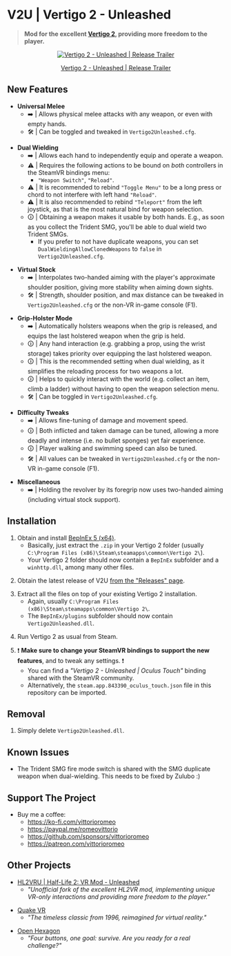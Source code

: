 # V2U | Vertigo 2 - Unleashed

> **Mod for the excellent [Vertigo 2](https://store.steampowered.com/app/843390/Vertigo_2/), providing more freedom to the player.**

<div align="center">
  <a href="https://www.youtube.com/watch?v=AqFB48q26Yk"><img src="https://img.youtube.com/vi/AqFB48q26Yk/0.jpg" alt="Vertigo 2 - Unleashed | Release Trailer"></a>
  <p><a href="https://www.youtube.com/watch?v=AqFB48q26Yk">Vertigo 2 - Unleashed | Release Trailer</a></p>
</div>

## New Features

* **Universal Melee**
    - ➡️ | Allows physical melee attacks with any weapon, or even with empty hands.
    - 🛠️ | Can be toggled and tweaked in `Vertigo2Unleashed.cfg`.

<p></p>

* **Dual Wielding**
    - ➡️ | Allows each hand to independently equip and operate a weapon.
    - ⚠️ | Requires the following actions to be bound on *both* controllers in the SteamVR bindings menu:
        - `"Weapon Switch"`, `"Reload"`.
    - ⚠️ | It is recommended to rebind `"Toggle Menu"` to be a long press or chord to not interfere with left hand `"Reload"`.
    - ⚠️ | It is also recommended to rebind `"Teleport"` from the left joystick, as that is the most natural bind for weapon selection.
    - 🛈 | Obtaining a weapon makes it usable by both hands. E.g., as soon as you collect the Trident SMG, you'll be able to dual wield two Trident SMGs.
        - If you prefer to not have duplicate weapons, you can set `DualWieldingAllowClonedWeapons` to `false` in `Vertigo2Unleashed.cfg`.

<p></p>

* **Virtual Stock**
    - ➡️ | Interpolates two-handed aiming with the player's approximate shoulder position, giving more stability when aiming down sights.
    - 🛠️ | Strength, shoulder position, and max distance can be tweaked in `Vertigo2Unleashed.cfg` or the non-VR in-game console (F1).

<p></p>

* **Grip-Holster Mode**
    - ➡️ | Automatically holsters weapons when the grip is released, and equips the last holstered weapon when the grip is held.
    - 🛈 | Any hand interaction (e.g. grabbing a prop, using the wrist storage) takes priority over equipping the last holstered weapon.
    - 🛈 | This is the recommended setting when dual wielding, as it simplifies the reloading process for two weapons a lot.
    - 🛈 | Helps to quickly interact with the world (e.g. collect an item, climb a ladder) without having to open the weapon selection menu.
    - 🛠️ | Can be toggled  in `Vertigo2Unleashed.cfg`.

<p></p>

* **Difficulty Tweaks**
    - ➡️ | Allows fine-tuning of damage and movement speed.
    - 🛈 | Both inflicted and taken damage can be tuned, allowing a more deadly and intense (i.e. no bullet sponges) yet fair experience.
    - 🛈 | Player walking and swimming speed can also be tuned.
    - 🛠️ | All values can be tweaked in `Vertigo2Unleashed.cfg` or the non-VR in-game console (F1).
 
<p></p>

* **Miscellaneous**
    - ➡️ | Holding the revolver by its foregrip now uses two-handed aiming (including virtual stock support).
 
## Installation

1. Obtain and install [BepInEx 5 (x64)](https://github.com/BepInEx/BepInEx/releases).
    - Basically, just extract the `.zip` in your Vertigo 2 folder (usually `C:\Program Files (x86)\Steam\steamapps\common\Vertigo 2\`).
    - Your Vertigo 2 folder should now contain a `BepInEx` subfolder and a `winhttp.dll`, among many other files.

<p></p>

2. Obtain the latest release of V2U [from the "Releases" page](https://github.com/vittorioromeo/Vertigo2Unleashed/releases).

<p></p>

3. Extract all the files on top of your existing Vertigo 2 installation.
    - Again, usually `C:\Program Files (x86)\Steam\steamapps\common\Vertigo 2\`.
    - The `BepInEx/plugins` subfolder should now contain `Vertigo2Unleashed.dll`.

<p></p>

4. Run Vertigo 2 as usual from Steam.

<p></p>

5. ❗ **Make sure to change your SteamVR bindings to support the new features**, and to tweak any settings. ❗
    - You can find a *"Vertigo 2 - Unleashed | Oculus Touch"* binding shared with the SteamVR community.
    - Alternatively, the `steam.app.843390_oculus_touch.json` file in this repository can be imported.

## Removal

1. Simply delete `Vertigo2Unleashed.dll`.

## Known Issues

- The Trident SMG fire mode switch is shared with the SMG duplicate weapon when dual-wielding. This needs to be fixed by Zulubo :)

## Support The Project

- Buy me a coffee:
    - https://ko-fi.com/vittorioromeo
    - https://paypal.me/romeovittorio
    - https://github.com/sponsors/vittorioromeo
    - https://patreon.com/vittorioromeo

## Other Projects

- [HL2VRU | Half-Life 2: VR Mod - Unleashed](https://github.com/vittorioromeo/HL2VRU)
    - *"Unofficial fork of the excellent HL2VR mod, implementing unique VR-only interactions and providing more freedom to the player."*

<p></p>

- [Quake VR](https://vittorioromeo.com/quakevr)
    - *"The timeless classic from 1996, reimagined for virtual reality."*

<p></p>

- [Open Hexagon](https://store.steampowered.com/app/1358090/Open_Hexagon/)
    - *"Four buttons, one goal: survive. Are you ready for a real challenge?"*
